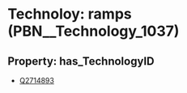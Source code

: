 # Technoloy: __ramps__ (PBN__Technology_1037)

## Property: has_TechnologyID

* [Q2714893](Q2714893)

